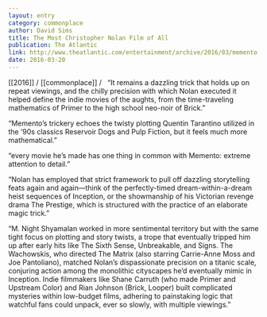 ```yaml
---
layout: entry
category: commonplace
author: David Sims
title: The Most Christopher Nolan Film of All
publication: The Atlantic
link: http://www.theatlantic.com/entertainment/archive/2016/03/memento-is-a-precise-twisty-delight-15-years-on/473973/
date: 2016-03-20
---
```


[[2016]] / [[commonplace]] / 
 
“It remains a dazzling trick that holds up on repeat viewings, and the chilly precision with which Nolan executed it helped define the indie movies of the aughts, from the time-traveling mathematics of Primer to the high school neo-noir of Brick.”

“Memento’s trickery echoes the twisty plotting Quentin Tarantino utilized in the ’90s classics Reservoir Dogs and Pulp Fiction, but it feels much more mathematical.”

“every movie he’s made has one thing in common with Memento: extreme attention to detail.”

“Nolan has employed that strict framework to pull off dazzling storytelling feats again and again—think of the perfectly-timed dream-within-a-dream heist sequences of Inception, or the showmanship of his Victorian revenge drama The Prestige, which is structured with the practice of an elaborate magic trick.”

“M. Night Shyamalan worked in more sentimental territory but with the same tight focus on plotting and story twists, a trope that eventually tripped him up after early hits like The Sixth Sense, Unbreakable, and Signs. The Wachowskis, who directed The Matrix (also starring Carrie-Anne Moss and Joe Pantoliano), matched Nolan’s dispassionate precision on a titanic scale, conjuring action among the monolithic cityscapes he’d eventually mimic in Inception. Indie filmmakers like Shane Carruth (who made Primer and Upstream Color) and Rian Johnson (Brick, Looper) built complicated mysteries within low-budget films, adhering to painstaking logic that watchful fans could unpack, ever so slowly, with multiple viewings.”

